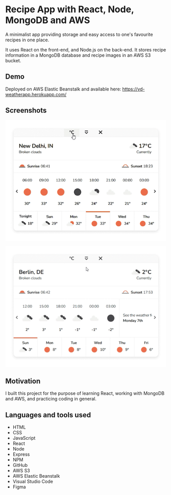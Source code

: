 # Recipe App with React, Node, MongoDB and AWS

A minimalist app providing storage and easy access to one's favourite recipes in one place.

It uses React on the front-end, and Node.js on the back-end. It stores recipe information in a MongoDB database and recipe images in an AWS S3 bucket.

## Demo

Deployed on AWS Elastic Beanstalk and available here: https://vd-weatherapp.herokuapp.com/

## Screenshots

![Home page](https://raw.githubusercontent.com/DevDimov/react-openweather-app/main/client/public/images/gifs/location-controls.gif "Home page")

![Display modes](https://raw.githubusercontent.com/DevDimov/react-openweather-app/main/client/public/images/gifs/view-modes.gif "Two display modes, detailed and compact")

## Motivation

I built this project for the purpose of learning React, working with MongoDB and AWS, and practicing coding in general.

## Languages and tools used

- HTML
- CSS
- JavaScript
- React
- Node
- Express
- NPM
- GitHub
- AWS S3
- AWS Elastic Beanstalk
- Visual Studio Code
- Figma